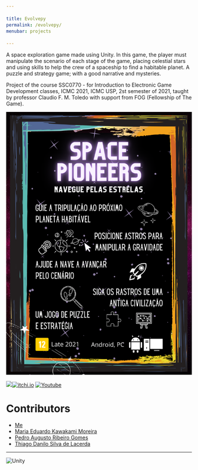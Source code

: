 ```yaml
---

title: Evolvepy
permalink: /evolvepy/
menubar: projects

---
```


A space exploration game made using Unity. In this game, the player must manipulate the scenario of each stage of the game, placing celestial stars and using skills to help the crew of a spaceship to find a habitable planet. A puzzle and strategy game; with a good narrative and mysteries.

Project of the course SSC0770 - for Introduction to Electronic Game Development classes, ICMC 2021, ICMC USP, 2st semester of 2021, taught by professor Claudio F. M. Toledo with support from FOG (Fellowship of The Game).

![One sheet](imgs/One%20sheet.png)

[![](https://img.shields.io/badge/GitHub-100000?style=for-the-badge&logo=github&logoColor=white)](https://github.com/EltonCN/Space-Pioneers)[![itchi.io](https://img.shields.io/badge/Itch.io-FA5C5C?style=for-the-badge&logo=itchdotio&logoColor=white)](https://madukawakami.itch.io/space-pioneers) [![Youtube](https://img.shields.io/badge/YouTube-FF0000?style=for-the-badge&logo=youtube&logoColor=white)](https://www.youtube.com/playlist?list=PLXcCIm-yDGGeMOCvKdAFV1XJIdFWWXnZW) 

# Contributors

- [Me](https://eltoncn.github.io/EltonCN/)
- [Maria Eduardo Kawakami Moreira](https://github.com/madukm)
- [Pedro Augusto Ribeiro Gomes](https://github.com/pedroaurgomes)
- [Thiago Danilo Silva de Lacerda](https://github.com/ThiagoDSL)

---
![Unity](https://img.shields.io/badge/Unity-100000?style=for-the-badge&logo=unity&logoColor=white)
